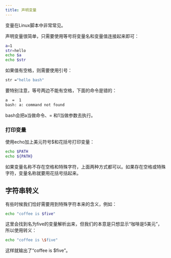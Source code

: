```yaml
---
title: 声明变量
---
```



变量在Linux脚本中非常常见。

声明变量很简单，只需要使用等号将变量名和变量值连接起来即可：

```sh
a=1
str=hello
echo $a
echo $str
```

如果值有空格，则需要使用引号：

```sh
str ="hello bash"
```
要特别注意，等号两边不能有空格，下面的命令是错的：

```sh
a  =  1
bash: a: command not found
```

bash会把a当做命令、= 和1当做参数去执行。

### 打印变量

使用echo加上美元符号$和花括号打印变量：
```sh
echo $PATH
echo ${PATH}
```
如果变量名称不存在空格和特殊字符，上面两种方式都可以。如果存在空格或特殊字符，变量名称就要用花括号括起来。

## 字符串转义

有些时候我们恰好需要用到特殊字符本来的含义，例如：

```sh
echo "coffee is $five"
```

这里会找到名为five的变量解析出来，但我们的本意是只想显示“咖啡是5美元”，所以使用转义：

```sh
echo "coffee is \$five"
```

这样就输出了“coffee is $five”。